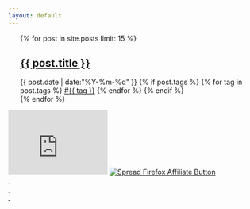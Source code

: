 ```yaml
---
layout: default
---
```


<div>
  <ul class="listing">
  {% for post in site.posts limit: 15 %}
  <article class="content">
    <section class="title">
      <h2><a href="{{ post.url }}">{{ post.title }}</a></h2>
    </section>
    <section class="meta">
    <span class="time">
      <time datetime="{{ post.date | date:"%Y-%m-%d" }}">{{ post.date | date:"%Y-%m-%d" }}</time>
    </span>
    {% if post.tags %}
    <span class="tags">
      {% for tag in post.tags %}
      <a href="/tags.html#{{ tag }}" title="{{ tag }}">#{{ tag }}</a>
      {% endfor %}
    </span>
    {% endif %}
    </section>
  </article>
  {% endfor %}
  </ul>
  <div class="sidebar">
        <iframe src="http://githubbadge.appspot.com/badge/freetstar?s=1&a=0" style="border: 0;height: 130px;width: 200px;overflow: hidden;"></iframe>
        <a href="http://firefox.com.cn/"><img border="0" alt="Spread Firefox Affiliate Button" src="http://firefox.com.cn/static/images/about/spread/110-30orange.png"></a>
        <script type="text/javascript" src="http://www.douban.com/service/badge/freetstar/?show=collection&amp;select=favorite&amp;n=10&amp;columns=2" ></script> 
        <script type="text/javascript"><!--
        google_ad_client = "ca-pub-7623790890973408";
        google_ad_slot = "7024979808";
        google_ad_width = 200;
        google_ad_height = 200;
        //-->
        </script>
        <script type="text/javascript"
        src="http://pagead2.googlesyndication.com/pagead/show_ads.js">
        </script>
  </div>

  <div class="center">
      <a href="/archive.html" class="circle-wrapper">
      <div class="circle">&nbsp;</div>
      <div class="circle">&nbsp;</div>
      <div class="circle">&nbsp;</div>
      </a>
  </div>
</div>
